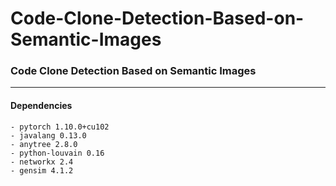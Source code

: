 # Code-Clone-Detection-Based-on-Semantic-Images
### Code Clone Detection Based on Semantic Images
***
#### Dependencies
    - pytorch 1.10.0+cu102
    - javalang 0.13.0
    - anytree 2.8.0
    - python-louvain 0.16
    - networkx 2.4
    - gensim 4.1.2
